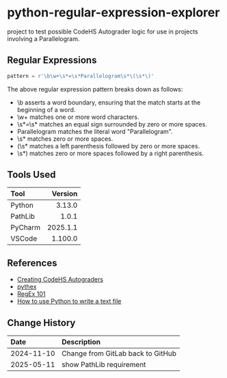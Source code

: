 # python-regular-expression-explorer
 project to test possible CodeHS Autograder logic for use in projects involving a Parallelogram.

## Regular Expressions
```python
pattern = r'\b\w+\s*=\s*Parallelogram\s*\(\s*\)'
```
The above regular expression pattern breaks down as follows:

*    \b asserts a word boundary, ensuring that the match starts at the beginning of a word.
*    \w+ matches one or more word characters.
*    \s*=\s* matches an equal sign surrounded by zero or more spaces.
*    Parallelogram matches the literal word "Parallelogram".
*    \s* matches zero or more spaces.
*    \(\s* matches a left parenthesis followed by zero or more spaces.
*    \s*\) matches zero or more spaces followed by a right parenthesis.
## Tools Used

| Tool    |  Version |
|:--------|---------:|
| Python  |   3.13.0 |
| PathLib |    1.0.1 |
| PyCharm | 2025.1.1 |
| VSCode  |  1.100.0 |

## References

* [Creating CodeHS Autograders](https://help.codehs.com/en/articles/2119075-creating-autograders-to-check-student-code)
* [pythex](https://pythex.org/)
* [RegEx 101](https://regex101.com/)
* [How to use Python to write a text file](https://datagy.io/python-write-text-file/)

## Change History

| Date       | Description                       |
|:-----------|:----------------------------------|
| 2024-11-10 | Change from GitLab back to GitHub |
| 2025-05-11 | show PathLib requirement          |
